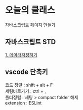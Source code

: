 # 오늘의 클래스

자바스크립트 페이지 만들기

## 자바스크립트 STD
[1. 데이터저장하기](https://ukey77.github.io/webs2024/javascript/javascript01.html)

## vscode 단축키
코드 정렬 : shift + alt + F   
세팅바로가기 : ctrl + ,   
폴더정렬 : 세팅 > compact folder 해제   
extension : ESLint   